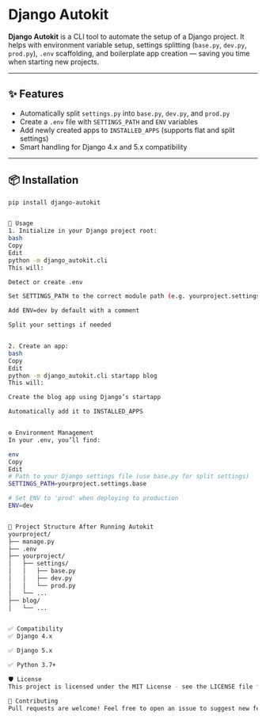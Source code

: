 # Django Autokit

**Django Autokit** is a CLI tool to automate the setup of a Django project. It helps with environment variable setup, settings splitting (`base.py`, `dev.py`, `prod.py`), `.env` scaffolding, and boilerplate app creation — saving you time when starting new projects.

---

## ✨ Features

- Automatically split `settings.py` into `base.py`, `dev.py`, and `prod.py`
- Create a `.env` file with `SETTINGS_PATH` and `ENV` variables
- Add newly created apps to `INSTALLED_APPS` (supports flat and split settings)
- Smart handling for Django 4.x and 5.x compatibility

---

## 📦 Installation

```bash
pip install django-autokit


🚀 Usage
1. Initialize in your Django project root:
bash
Copy
Edit
python -m django_autokit.cli
This will:

Detect or create .env

Set SETTINGS_PATH to the correct module path (e.g. yourproject.settings.base)

Add ENV=dev by default with a comment

Split your settings if needed


2. Create an app:
bash
Copy
Edit
python -m django_autokit.cli startapp blog
This will:

Create the blog app using Django’s startapp

Automatically add it to INSTALLED_APPS


⚙️ Environment Management
In your .env, you’ll find:

env
Copy
Edit
# Path to your Django settings file (use base.py for split settings)
SETTINGS_PATH=yourproject.settings.base

# Set ENV to 'prod' when deploying to production
ENV=dev


📁 Project Structure After Running Autokit
yourproject/
├── manage.py
├── .env
├── yourproject/
│   ├── settings/
│   │   ├── base.py
│   │   ├── dev.py
│   │   └── prod.py
│   └── ...
├── blog/
│   └── ...


✅ Compatibility
✅ Django 4.x

✅ Django 5.x

✅ Python 3.7+

🛡 License
This project is licensed under the MIT License - see the LICENSE file for details.

🤝 Contributing
Pull requests are welcome! Feel free to open an issue to suggest new features or report bugs.